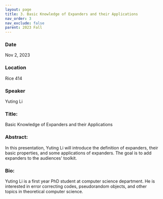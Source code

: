 ```yaml
---
layout: page
title: 3. Basic Knowledge of Expanders and their Applications
nav_order: 3
nav_exclude: false
parent: 2023 Fall
---
```


### Date
Nov 2, 2023

### Location
Rice 414

### Speaker
Yuting Li

### Title:
Basic Knowledge of Expanders and their Applications

### Abstract:
In this presentation, Yuting Li will introduce the definition of expanders, their basic properties, and some applications of expanders. The goal is to add expanders to the audiences' toolkit.

### Bio:
Yuting Li is a first year PhD student at computer science department. He is interested in error correcting codes, pseudorandom objects, and other topics in theoretical computer science. 
